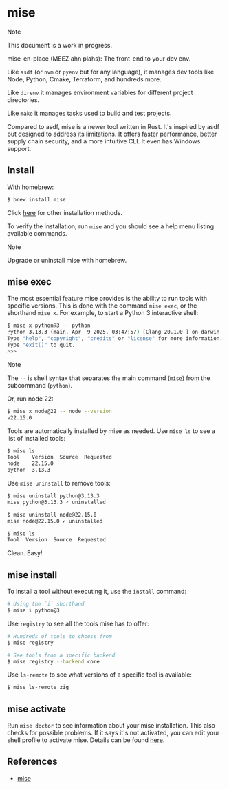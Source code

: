 # mise

> [!NOTE]
> This document is a work in progress.

mise-en-place (MEEZ ahn plahs): The front-end to your dev env.

Like `asdf` (or `nvm` or `pyenv` but for any language), it manages dev tools like Node, Python, Cmake, Terraform, and hundreds more.

Like `direnv` it manages environment variables for different project directories.

Like `make` it manages tasks used to build and test projects.

Compared to asdf, mise is a newer tool written in Rust. It's inspired by asdf but designed to address its limitations. It offers faster performance, better supply chain security, and a more intuitive CLI. It even has Windows support.

## Install

With homebrew:

```bash
$ brew install mise
```

Click [here](https://mise.jdx.dev/installing-mise.html) for other installation methods.

To verify the installation, run `mise` and you should see a help menu listing available commands.

> [!NOTE]
> Upgrade or uninstall mise with homebrew.

## mise exec

The most essential feature mise provides is the ability to run tools with specific versions. This is done with the command `mise exec`, or the shorthand `mise x`. For example, to start a Python 3 interactive shell:

```bash
$ mise x python@3 -- python
Python 3.13.3 (main, Apr  9 2025, 03:47:57) [Clang 20.1.0 ] on darwin
Type "help", "copyright", "credits" or "license" for more information.
Type "exit()" to quit.
>>>
```

> [!NOTE]
> The `--` is shell syntax that separates the main command (`mise`) from the subcommand (`python`).

Or, run node 22:

```bash
$ mise x node@22 -- node --version
v22.15.0
```

Tools are automatically installed by mise as needed. Use `mise ls` to see a list of installed tools:

```bash
$ mise ls
Tool    Version  Source  Requested
node    22.15.0
python  3.13.3
```

Use `mise uninstall` to remove tools:

```bash
$ mise uninstall python@3.13.3
mise python@3.13.3 ✓ uninstalled

$ mise uninstall node@22.15.0
mise node@22.15.0 ✓ uninstalled

$ mise ls
Tool  Version  Source  Requested
```

Clean. Easy!

## mise install

To install a tool without executing it, use the `install` command:

```bash
# Using the `i` shorthand
$ mise i python@3
```

Use `registry` to see all the tools mise has to offer:

```bash
# Hundreds of tools to choose from
$ mise registry

# See tools from a specific backend
$ mise registry --backend core
```

Use `ls-remote` to see what versions of a specific tool is available:

```bash
$ mise ls-remote zig
```

## mise activate

Run `mise doctor` to see information about your mise installation. This also checks for possible problems. If it says it's not activated, you can edit your shell profile to activate mise. Details can be found [here](https://mise.jdx.dev/cli/activate.html).

## References

- [mise](https://mise.jdx.dev/about.html)
